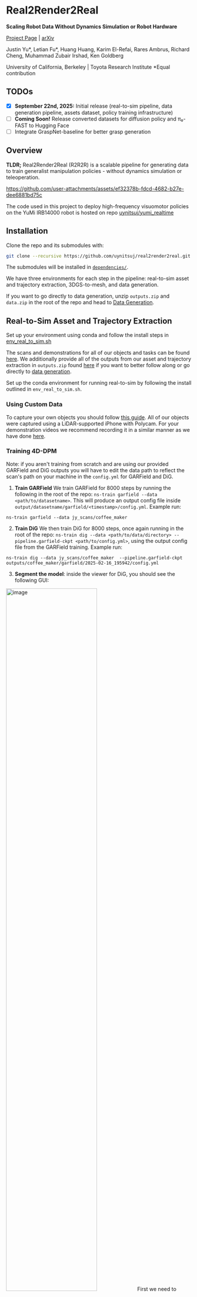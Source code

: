 # Real2Render2Real
**Scaling Robot Data Without Dynamics Simulation or Robot Hardware**

[Project Page](https://real2render2real.com) | [arXiv](https://arxiv.org/abs/2505.09601)

Justin Yu*, Letian Fu*, Huang Huang, Karim El-Refai, Rares Ambrus, Richard Cheng, Muhammad Zubair Irshad, Ken Goldberg

University of California, Berkeley | Toyota Research Institute
*Equal contribution

## TODOs
- [X] **September 22nd, 2025:** Initial release (real-to-sim pipeline, data generation pipeline, assets dataset, policy training infrastructure)
- [ ] **Coming Soon!** Release converted datasets for diffusion policy and π₀-FAST to Hugging Face
- [ ] Integrate GraspNet-baseline for better grasp generation

## Overview 
**TLDR;** Real2Render2Real (R2R2R) is a scalable pipeline for generating data to train generalist manipulation policies - without dynamics simulation or teleoperation. 

https://github.com/user-attachments/assets/ef32378b-fdcd-4682-b27e-dee6881bd75c


The code used in this project to deploy high-frequency visuomotor policies on the YuMi IRB14000 robot is hosted on repo [uynitsuj/yumi_realtime](https://github.com/uynitsuj/yumi_realtime)

## Installation
Clone the repo and its submodules with: 
```bash
git clone --recursive https://github.com/uynitsuj/real2render2real.git
```
The submodules will be installed in [`dependencies/`](dependencies/).

We have three environments for each step in the pipeline: real-to-sim asset and trajectory extraction, 3DGS-to-mesh, and data generation.  

If you want to go directly to data generation, unzip `outputs.zip` and `data.zip` in the root of the repo and head to [Data Generation](#data-generation). 

## Real-to-Sim Asset and Trajectory Extraction

Set up your environment using conda and follow the install steps in [env_real_to_sim.sh](env_real_to_sim.sh)

The scans and demonstrations for all of our objects and tasks can be found [here](https://drive.google.com/drive/folders/1i3NFvjleSeClqEq7wNnIMyBFIAZW-3b0?usp=sharing).
We additionally provide all of the outputs from our asset and trajectory extraction in `outputs.zip` found [here](https://drive.google.com/drive/folders/14I_Y66uaiAbUDb5nO-uf_mLw4_OBgvdQ?usp=sharing) if you want to better follow along or go directly to [data generation](#data-generation). 

Set up the conda environment for running real-to-sim by following the install outlined in `env_real_to_sim.sh`. 
 
### Using Custom Data
To capture your own objects you should follow [this guide](https://docs.nerf.studio/quickstart/custom_dataset.html). All of our objects were captured using a LiDAR-supported iPhone with Polycam. For your demonstration videos we recommend recording it in a similar manner as we have done [here](https://drive.google.com/drive/folders/1i3NFvjleSeClqEq7wNnIMyBFIAZW-3b0?usp=sharing). 

### Training 4D-DPM
Note: if you aren't training from scratch and are using our provided GARField and DiG outputs you will have to edit the data path to reflect the scan's path on your machine in the `config.yml` for GARField and DiG.  

1) **Train GARField** We train GARField for 8000 steps by running the following in the root of the repo: `ns-train garfield --data <path/to/datasetname>`. This will produce an output config file inside `output/datasetname/garfield/<timestamp>/config.yml`. Example run:
```
ns-train garfield --data jy_scans/coffee_maker
```

2) **Train DiG**  We then train DiG for 8000 steps, once again running in the root of the repo: `ns-train dig --data <path/to/data/directory> --pipeline.garfield-ckpt <path/to/config.yml>`, using the output config file from the GARField training. Example run:
```
ns-train dig --data jy_scans/coffee_maker  --pipeline.garfield-ckpt outputs/coffee_maker/garfield/2025-02-16_195942/config.yml
```

3) **Segment the model**: inside the viewer for DiG, you should see the following GUI:
<img src="img_assets/1_dig_gui_init.png" width="70%" alt="image">
First we need to segment the model. To do this, click on the "Click" button, then click inside the viewer window to select a point in 3D. Next, click "Crop to Click". You should see a result like this:
<img src="img_assets/3_dig_gui_adjust.png" width="70%" alt="image">
Next adjust the group level until only the object is segmented, like this:
<img src="img_assets/4_dig_gui_save.png" width="70%" alt="image">
For a rigid object, you will just press "Save Rigid-Body State". For an articulated object switch to "Cluster" mode, then click "Cluster Scene" try to pick a scale such that the fewest parts are segmented while maintaing the part of interest. You can cluster multiple times, only the final clusters are saved. Then press "Save Articulated Body State". For visual clarity check out Robot See Robot Do's explanation: https://github.com/uynitsuj/rsrd?tab=readme-ov-file#training-4d-dpm
<img src="img_assets/5_dig_gui_final.png" width="70%" alt="image">
If you want to segment multiple rigid objects you will have to then press "Undo" and repeat the process for the next object. Each clustered object can be found in `outputs/datasetname/state_rigid_<timestamp>`.

### Reconstructing Video Motion
We require hand tracking to sample grasps so please follow the steps to install [HaMeR](https://github.com/geopavlakos/hamer), this will involve downloading model weights. Make sure that their [demo script](https://github.com/geopavlakos/hamer?tab=readme-ov-file#demo) runs properly before continuing!  

Example run:
```bash
conda activate r2r2r_rsrd
python dependencies/rsrd/scripts/run_tracker.py  --is-obj-jointed False --dig-config-path outputs/cardboard_box/dig/2025-04-18_204749/config.yml  --video-path jy_demonstrations/cardboard_box_lift.MOV --output-dir outputs/cardboard_box/track --save-hand`
```


## 3DGS-to-Mesh
Set up the conda environment for running SuGaR by following the steps in [env_3dgs_to_mesh.sh](env_3dgs_to_mesh.sh)

Training SuGaR:
```
conda activate r2r2r_sugar
python dependencies/SuGaR/full_train_pipeline.py -s /home/lifelong/code_release/realrenderreal/outputs/cardboard_box/state_rigid_20250418_205353
```

After creating the mesh the normals may not be correct and the grasps generated initially from RSRD might not be the best. We refine these by running:

```
conda activate r2r2r_rsrd
python dependencies/rsrd/scripts/dev_grasp.py --dig-config /home/lifelong/code_release/realrenderreal/outputs/cardboard_box/dig/2025-04-18_204749/config.yml
```
This will produce a mesh with updated normals called `<mesh_name>_fixed_normals_centered.obj` and generate a new `track` folder. Ensure that the `track` folder is named just `track`.

## Data Generation
The environment for data generation is managed using [uv](https://docs.astral.sh/uv/). The instructions for manual installation are included in [env_data_gen.sh](env_data_gen.sh).

### Preparing Data for IsaacLab
Download and unzip data.zip from [here](https://drive.google.com/drive/folders/14I_Y66uaiAbUDb5nO-uf_mLw4_OBgvdQ?usp=sharing) into the root of the repo. This contains all of the assets we use for our tasks. If you haven't already, also download outputs.zip from [here](https://drive.google.com/drive/folders/14I_Y66uaiAbUDb5nO-uf_mLw4_OBgvdQ?usp=sharing) into the root of the repo. These are all of our tracked and grouped objects along with their meshes (this folder is ~50GB unzipped).

If you're using a new asset mesh you will have to convert it into a usd by running a variation of the following:
```
source .venv/bin/activate
python dependencies/IsaacLab/scripts/tools/convert_mesh.py outputs/cardboard_box/state_rigid_20250418_205353/sugarfine_3Dgs7000_
densityestim02_sdfnorm02_level005_decim200000_normalconsistency01_gaussperface6_fixed_normals_centered.obj outputs/cardboard_box/state_rigid_20250418_205353/usd/sugarfine_3Dgs7000_densityestim02
_sdfnorm02_level005_decim200000_normalconsistency01_gaussperface6_fixed_normals_centered.usd --make-instanceable --collision-approximation none --mass 1.0
```
Then make sure to include the path of the usd you want to use in the `[robot]_scene_cfg.py` for the given task.

### Running Data Generation
You can run data generation by running:
```
python scripts/run.py
```
Uncomment the `scene_config` and `simulator` of the environment you want to simulate.

This will generate a series of folders in `output_data/<task_name>/` with `output_data/<task_name>/successes/` being successful rollouts that you should use for training.

### Table Randomization
To do table randomization you will need to go to [vMaterials](https://developer.nvidia.com/vmaterials) and make an NVIDIA developer account. If you're using linux select `vMatierals X.Y for Linux` and it will install a `.run` executable. In a terminal run `chmod +x <executable>.run` then `sudo ./<executable>.run` it will then ask if you want to set system-global files to set the variable "MDL_USER_PATH" to "/opt/nvidia/mdl/vMaterials_2/" we selected yes. Now in whatever simulator you're using make sure to uncomment `randomize_table()` and run `source .venv/bin/activate && python scripts/run.py` in a new terminal! 

## Policy Training

For π₀-FAST policy training see https://github.com/Max-Fu/openpi/tree/main for details. You will need to convert the generated R2R2R data into the proper format using this script: [convert_dpgs_data.py](https://github.com/Max-Fu/openpi/blob/main/scripts/convert_dpgs_data.py) 

For diffusion policy training see https://github.com/Max-Fu/tinydp for details.

## Common Issues
- `No module named vitpose_model` in `_hamer_helper.py`: you can edit the file and include the following lines below `hamer_directory = ...`
```
import sys
sys.path.insert(0, str(hamer_directory.absolute()))
from vitpose_model import ViTPoseModel
```  
- "ValueError: ``target_reduction`` must be between 0 and 1" when performing analytical grasp sampling & scoring: this may be due to an outdated trimesh version. To resolve this, try changing `_mesh = _mesh.simplify_quadric_decimation(150)` in line 315 in `dependencies/rsrd/rsrd/robot/graspable_object.py` to `_mesh.simplify_quadric_decimation(face_count=150)`
- If you encounter issues with gsplat not building correctly try uninstalling gsplat and reinstalling with this command: 
```
NVCC_FLAGS="-gencode=arch=compute_80,code=sm_80 -gencode=arch=compute_80,code=sm_80" pip install git+https://github.com/nerfstudio-project/gsplat.git@v1.4.0
``` 
- Viser import "No module named 'websockets.asyncio': Consult [asyncio_error.md](asyncio_error.md) for steps to debug.
- Cannot import cmake when running `./isaaclab.sh --install`: try to make sure it is pointing to a compiled cmake and not one installed from pip. 

## Bibtex
If you find this useful, please cite the paper!
<pre id="codecell0">@misc{yu2025real2render2realscalingrobotdata,
      title={Real2Render2Real: Scaling Robot Data Without Dynamics Simulation or Robot Hardware}, 
      author={Justin Yu and Letian Fu and Huang Huang and Karim El-Refai and Rares Andrei Ambrus and Richard Cheng and Muhammad Zubair Irshad and Ken Goldberg},
      year={2025},
      eprint={2505.09601},
      archivePrefix={arXiv},
      primaryClass={cs.RO},
      url={https://arxiv.org/abs/2505.09601}, 
} </pre>
